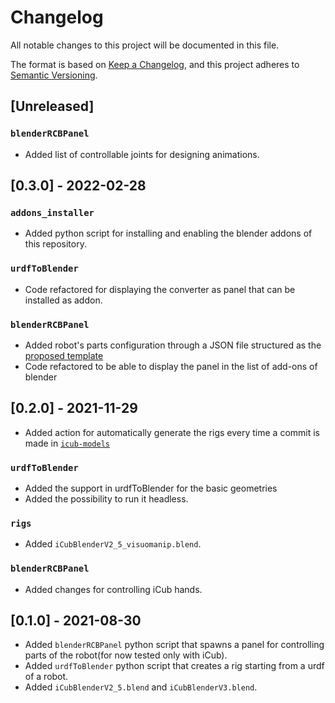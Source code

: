 # Changelog

All notable changes to this project will be documented in this file.

The format is based on [Keep a Changelog](https://keepachangelog.com/en/1.0.0/),
and this project adheres to [Semantic Versioning](https://semver.org/spec/v2.0.0.html).

## [Unreleased]

### `blenderRCBPanel`

- Added list of controllable joints for designing animations.

## [0.3.0] - 2022-02-28

### `addons_installer`

- Added python script for installing and enabling the blender addons of this
  repository.

### `urdfToBlender`

- Code refactored for displaying the converter as panel that can be installed as addon.

### `blenderRCBPanel`

- Added robot's parts configuration through a JSON file structured as the [proposed template](https://github.com/robotology/blender-robotics-utils/blob/master/script/conf/parts.json)
- Code refactored to be able to display the panel in the list of add-ons of blender

## [0.2.0] - 2021-11-29
- Added action for automatically generate the rigs every time a commit
  is made in [`icub-models`](https://github.com/robotology/icub-models)

### `urdfToBlender`

- Added the support in urdfToBlender for the basic geometries
- Added the possibility to run it headless.

### `rigs`

- Added `iCubBlenderV2_5_visuomanip.blend`.

### `blenderRCBPanel`

- Added changes for controlling iCub hands.

## [0.1.0] - 2021-08-30

- Added `blenderRCBPanel` python script that spawns a panel for controlling parts of
  the robot(for now tested only with iCub).
- Added `urdfToBlender` python script that creates a rig starting from a urdf of a robot.
- Added `iCubBlenderV2_5.blend` and `iCubBlenderV3.blend`.
